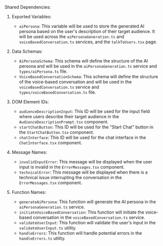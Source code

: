 Shared Dependencies:

1. Exported Variables:
   - `aiPersona`: This variable will be used to store the generated AI persona based on the user's description of their target audience. It will be used across the `aiPersonaGeneration.ts` and `voiceBasedConversation.ts` services, and the `talkToUsers.tsx` page.

2. Data Schemas:
   - `AiPersonaSchema`: This schema will define the structure of the AI persona and will be used in the `aiPersonaGeneration.ts` service and `types/aiPersona.ts` file.
   - `VoiceBasedConversationSchema`: This schema will define the structure of the voice-based conversation and will be used in the `voiceBasedConversation.ts` service and `types/voiceBasedConversation.ts` file.

3. DOM Element IDs:
   - `audienceDescriptionInput`: This ID will be used for the input field where users describe their target audience in the `AudienceDescriptionPrompt.tsx` component.
   - `startChatButton`: This ID will be used for the "Start Chat" button in the `StartChatButton.tsx` component.
   - `chatInterface`: This ID will be used for the chat interface in the `ChatInterface.tsx` component.

4. Message Names:
   - `invalidInputError`: This message will be displayed when the user input is invalid in the `ErrorMessages.tsx` component.
   - `technicalError`: This message will be displayed when there is a technical issue interrupting the conversation in the `ErrorMessages.tsx` component.

5. Function Names:
   - `generateAiPersona`: This function will generate the AI persona in the `aiPersonaGeneration.ts` service.
   - `initiateVoiceBasedConversation`: This function will initiate the voice-based conversation in the `voiceBasedConversation.ts` service.
   - `validateUserInput`: This function will validate the user's input in the `validateUserInput.ts` utility.
   - `handleErrors`: This function will handle potential errors in the `handleErrors.ts` utility.